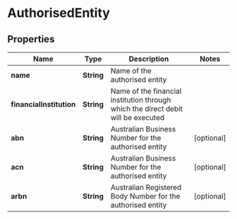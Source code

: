# AuthorisedEntity

## Properties
Name | Type | Description | Notes
------------ | ------------- | ------------- | -------------
**name** | **String** | Name of the authorised entity | 
**financialInstitution** | **String** | Name of the financial institution through which the direct debit will be executed | 
**abn** | **String** | Australian Business Number for the authorised entity |  [optional]
**acn** | **String** | Australian Business Number for the authorised entity |  [optional]
**arbn** | **String** | Australian Registered Body Number for the authorised entity |  [optional]
